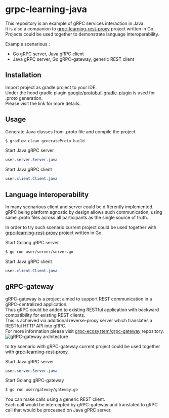 # grpc-learning-java
This repository is an example of gRPC services interaction in Java.\
It is also a companion to [grpc-learning-rest-proxy](https://github.com/oleg-kovalov/grpc-learning-rest-proxy) project written in Go.\
Projects could be used together to demonstrate language interoperability.

Example scenarious :
* Go gRPC server, Java gRPC client
* Java gRPC server, Go gRPC-gateway, generic REST client

## Installation
Import project as gradle project to your IDE.\
Under the hood gradle plugin [google/protobuf-gradle-plugin](https://github.com/google/protobuf-gradle-plugin) is used for .proto generation.\
Please visit the link for more details.

## Usage
Generate Java classes from .proto file and compile the project
```bash
$ gradlew clean generateProto build
```
Start Java gRPC server
```java
user.server.Server.java
```
Start Java gRPC client 
```java
user.client.Client.java
```

## Language interoperability
In many scenarious client and server could be differently implemented.\
gRPC being platform agnostic by design allows such communication, using same .proto files across all participants as the single source of truth.

In order to try such scenario current project could be used together with [grpc-learning-rest-proxy](https://github.com/oleg-kovalov/grpc-learning-rest-proxy) project written in Go.

Start Golang gRPC server
```bash
$ go run user/server/server.go
```

Start Java gRPC client
```java
user.client.Client.java
```

## gRPC-gateway
gRPC-gateway is a project aimed to support REST communication in a gRPC-centralized application.\
Thus gRPC could be added to existing RESTful application with backward compatibility for existing REST clients.\
This is achieved via additional reverse-proxy server which translates a RESTful HTTP API into gRPC.\
For more information please visit [grpc-ecosystem/grpc-gateway](https://github.com/grpc-ecosystem/grpc-gateway) repository.\
![gRPC-gateway architecture](https://docs.google.com/drawings/d/12hp4CPqrNPFhattL_cIoJptFvlAqm5wLQ0ggqI5mkCg/pub?w=749&amp;h=370)

to try scenario with gRPC-gateway current project could be used together with [grpc-learning-rest-proxy](https://github.com/oleg-kovalov/grpc-learning-rest-proxy).

Start Java gRPC server
```java
user.server.Server.java
```
Start Golang gRPC-gateway
```bash
$ go run user/gateway/gateway.go
```

You can make calls using a generic REST client.\
Each call would be intercepted by gRPC-gateway and translated to gRPC call that would be processed on Java gPRC server.
